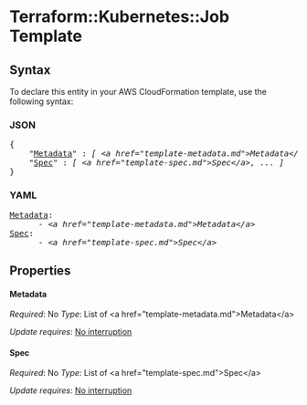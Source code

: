 # Terraform::Kubernetes::Job Template

## Syntax

To declare this entity in your AWS CloudFormation template, use the following syntax:

### JSON

<pre>
{
    "<a href="#metadata" title="Metadata">Metadata</a>" : <i>[ &lt;a href=&#34;template-metadata.md&#34;&gt;Metadata&lt;/a&gt;, ... ]</i>,
    "<a href="#spec" title="Spec">Spec</a>" : <i>[ &lt;a href=&#34;template-spec.md&#34;&gt;Spec&lt;/a&gt;, ... ]</i>
}
</pre>

### YAML

<pre>
<a href="#metadata" title="Metadata">Metadata</a>: <i>
      - &lt;a href=&#34;template-metadata.md&#34;&gt;Metadata&lt;/a&gt;</i>
<a href="#spec" title="Spec">Spec</a>: <i>
      - &lt;a href=&#34;template-spec.md&#34;&gt;Spec&lt;/a&gt;</i>
</pre>

## Properties

#### Metadata

_Required_: No
_Type_: List of &lt;a href=&#34;template-metadata.md&#34;&gt;Metadata&lt;/a&gt;

_Update requires_: [No interruption](https://docs.aws.amazon.com/AWSCloudFormation/latest/UserGuide/using-cfn-updating-stacks-update-behaviors.html#update-no-interrupt)

#### Spec

_Required_: No
_Type_: List of &lt;a href=&#34;template-spec.md&#34;&gt;Spec&lt;/a&gt;

_Update requires_: [No interruption](https://docs.aws.amazon.com/AWSCloudFormation/latest/UserGuide/using-cfn-updating-stacks-update-behaviors.html#update-no-interrupt)

